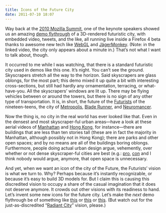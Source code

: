 ```yaml
---
title: Icons of the Future City
date: 2011-07-10 18:07
---
```


Way back at the
[2010 Mozilla Summit](https://wiki.mozilla.org/Summit2010), one of the
keynote speakers showed us an amazing
[demo flythrough](https://www.youtube.com/watch?v=VUOIS3jtD8Y) of a
3D-rendered futuristic city, with embedded video, tweets, and the
like, all running live inside a Firefox 4 beta thanks to awesome new
tech like
[WebGL](https://developer.mozilla.org/en-US/docs/Web/API/WebGL_API)
and [JägerMonkey](https://wiki.mozilla.org/JaegerMonkey). (Note: in
the linked video, the city only appears about a minute in.) That’s not
what I want to talk about, though.

It occurred to me while I was watching, that there is a standard
futuristic city used in demos like this one. It’s night. You can’t see
the ground. Skyscrapers stretch all the way to the horizon. Said
skyscrapers are glass oblongs, for the most part; this demo mixed it
up quite a bit with interesting cross-sections, but still had hardly
any ornamentation, terracing, or what-have-you. All the skyscrapers’
windows are lit up. There may be flying vehicles between or around the
towers, but there is no sign of any other type of transportation. It
is, in short, the future of the
[Futurists](https://www.unknown.nu/futurism/) of the nineteen-teens,
the city of
[Metropolis](https://en.wikipedia.org/wiki/Metropolis_%281927_film%29),
[Blade Runner](https://www.imdb.com/title/tt0083658/), and
[Neuromancer](https://en.wikipedia.org/wiki/Neuromancer).

Now the thing is, no city in the real world has ever looked like that.
Even in the densest and most skyscraper-ful urban areas—have a look at
these aerial videos of
[Manhattan](https://www.youtube.com/watch?v=9_MqERF6tIY) and
[Hong Kong](https://www.youtube.com/watch?v=kwiEuK_4xNE), for
instance—there are buildings that are less than ten stories tall
(these are in fact the majority in Manhattan, although possibly not in
Hong Kong); there are parks and other open spaces; and by no means are
all of the buildings boring oblongs. Furthermore, people doing actual
urban design argue, vehemently, over whether or not dense
skyscraper-ful cities are best (e.g.:
[pro](https://web.archive.org/web/20120119015833/http://www.futureagenda.org/?p=1001),
[con](http://www.newgeography.com/content/001722-urban-legends-why-suburbs-not-dense-cities-are-future)
and I think nobody would argue, anymore, that open space is
unnecessary.

And yet, when we want an icon of the city of the Future, the
Futurists’ vision is what we turn to. Why? Perhaps because it’s
instantly recognizable, or because it’s easy to build 3D models
for. But I claim this is causing this discredited vision to occupy a
share of the casual imagination that it does not deserve anymore. It
crowds out other visions with its readiness to hand. Let’s invent some
new icons for the future city. Let’s make the *next* demo flythrough
be of something like
[this](https://web.archive.org/web/20111011003941/http://visions2200.com/Images/JeanPattou1984.jpg)
or
[this](https://web.archive.org/web/20170430014442/http://thenewscifi.com/wp-content/uploads/2012/04/futuristic-city.jpg)
or
[this](https://web.archive.org/web/20120119104048/https://www.milkytea.com/blog/wp-content/uploads/2009/03/future-city3.jpg).
(But watch out for the just-as-discredited
“[Radiant City](https://en.wikipedia.org/wiki/Ville_Radieuse)” vision, please.)
